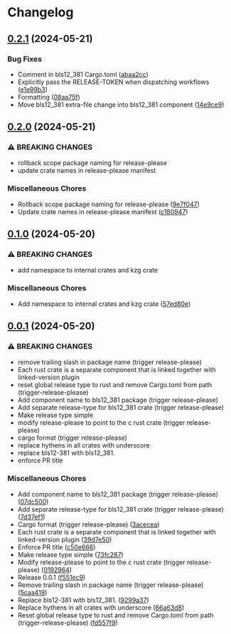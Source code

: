 # Changelog

## [0.2.1](https://github.com/crate-crypto/peerdas-kzg/compare/v0.2.0...v0.2.1) (2024-05-21)


### Bug Fixes

* Comment in bls12_381 Cargo.toml ([abaa2cc](https://github.com/crate-crypto/peerdas-kzg/commit/abaa2ccd8aa5ede857c8a474da2a4489c943dd33))
* Explicitly pass the RELEASE-TOKEN when dispatching workflows ([e1e99b3](https://github.com/crate-crypto/peerdas-kzg/commit/e1e99b326d91d0ca2f6dd812511e14cc0f0a24f6))
* Formatting ([08aa75f](https://github.com/crate-crypto/peerdas-kzg/commit/08aa75fbebc33d75c634788ab6323695f42e3c9e))
* Move bls12_381 extra-file change into bls12_381 component ([14e9ce9](https://github.com/crate-crypto/peerdas-kzg/commit/14e9ce9a8e2d268bd5d3f6017ab09a650b9713fe))

## [0.2.0](https://github.com/crate-crypto/peerdas-kzg/compare/v0.1.0...v0.2.0) (2024-05-21)


### ⚠ BREAKING CHANGES

* rollback scope package naming for release-please
* update crate names in release-please manifest

### Miscellaneous Chores

* Rollback scope package naming for release-please ([9e7f047](https://github.com/crate-crypto/peerdas-kzg/commit/9e7f04724119ca97fd49cf992dad4b23d6da6387))
* Update crate names in release-please manifest ([c180947](https://github.com/crate-crypto/peerdas-kzg/commit/c18094731ba6e091b607faaac18b4e82f2f5b704))

## [0.1.0](https://github.com/crate-crypto/peerdas-kzg/compare/v0.0.1...v0.1.0) (2024-05-20)


### ⚠ BREAKING CHANGES

* add namespace to internal crates and kzg crate

### Miscellaneous Chores

* Add namespace to internal crates and kzg crate ([57ed80e](https://github.com/crate-crypto/peerdas-kzg/commit/57ed80e4122c56cfc1868afdd27cbb7f79bba88d))

## [0.0.1](https://github.com/crate-crypto/peerdas-kzg/compare/v0.0.1...v0.0.1) (2024-05-20)


### ⚠ BREAKING CHANGES

* remove trailing slash in package name (trigger release-please)
* Each rust crate is a separate component that is linked together with linked-version plugin
* reset global release type to rust and remove Cargo.toml from path (trigger-release-please)
* Add component name to bls12_381 package (trigger release-please)
* Add separate release-type for bls12_381 crate (trigger release-please)
* Make release type simple
* modify release-please to point to the c rust crate (trigger release-please)
* cargo format (trigger release-please)
* replace hythens in all crates with underscore
* replace bls12-381 with bls12_381.
* enforce PR title

### Miscellaneous Chores

* Add component name to bls12_381 package (trigger release-please) ([07dc500](https://github.com/crate-crypto/peerdas-kzg/commit/07dc500c22311d7b6843ec8790f98391d1097423))
* Add separate release-type for bls12_381 crate (trigger release-please) ([7d37ef1](https://github.com/crate-crypto/peerdas-kzg/commit/7d37ef16ae037d6630a0c2ed69973cd99821be9a))
* Cargo format (trigger release-please) ([3acecea](https://github.com/crate-crypto/peerdas-kzg/commit/3acecea41b5baec67376a191d1fdb91acfc9d7c4))
* Each rust crate is a separate component that is linked together with linked-version plugin ([39d7e50](https://github.com/crate-crypto/peerdas-kzg/commit/39d7e506ba2ea9e3aaea1f65f97f3518dbcbaf54))
* Enforce PR title ([c50e666](https://github.com/crate-crypto/peerdas-kzg/commit/c50e666ec8c408134b7d50d6caa6d2f616f9219f))
* Make release type simple ([73fc287](https://github.com/crate-crypto/peerdas-kzg/commit/73fc287b29c4cd17cb1a7ad5d84ee09f3b43a1eb))
* Modify release-please to point to the c rust crate (trigger release-please) ([0192964](https://github.com/crate-crypto/peerdas-kzg/commit/01929646394efd9285c268a1e0d0d98f29c83a91))
* Release 0.0.1 ([f551ec9](https://github.com/crate-crypto/peerdas-kzg/commit/f551ec9f7c045dfa06024ee223067d3cc05ec169))
* Remove trailing slash in package name (trigger release-please) ([5caa419](https://github.com/crate-crypto/peerdas-kzg/commit/5caa419d668b15a954cc183f65231ee8c5e01348))
* Replace bls12-381 with bls12_381. ([9299a37](https://github.com/crate-crypto/peerdas-kzg/commit/9299a37493317e0aabbe027de2771f11607ff418))
* Replace hythens in all crates with underscore ([66a63d8](https://github.com/crate-crypto/peerdas-kzg/commit/66a63d839ac475f79ae19c4cd340f9987f431b30))
* Reset global release type to rust and remove Cargo.toml from path (trigger-release-please) ([fd557f9](https://github.com/crate-crypto/peerdas-kzg/commit/fd557f908a7798e08034a172b4856c333c557a21))
